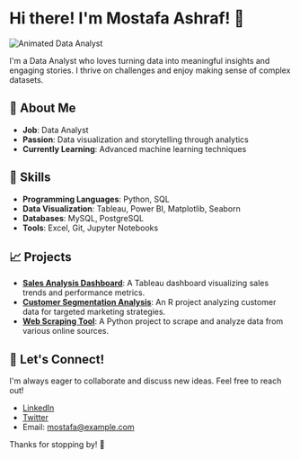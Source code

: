 # Hi there! I'm Mostafa Ashraf! 👋

![Animated Data Analyst](https://via.placeholder.com/150) <!-- Replace with a link to your animated GIF -->

I'm a Data Analyst who loves turning data into meaningful insights and engaging stories. I thrive on challenges and enjoy making sense of complex datasets.

## 🌟 About Me

- **Job**: Data Analyst
- **Passion**: Data visualization and storytelling through analytics
- **Currently Learning**: Advanced machine learning techniques

## 🔧 Skills

- **Programming Languages**: Python, SQL
- **Data Visualization**: Tableau, Power BI, Matplotlib, Seaborn
- **Databases**: MySQL, PostgreSQL
- **Tools**: Excel, Git, Jupyter Notebooks

## 📈 Projects

- **[Sales Analysis Dashboard](https://github.com/MostafaAshraf/sales-analysis-dashboard)**: A Tableau dashboard visualizing sales trends and performance metrics.
- **[Customer Segmentation Analysis](https://github.com/MostafaAshraf/customer-segmentation)**: An R project analyzing customer data for targeted marketing strategies.
- **[Web Scraping Tool](https://github.com/MostafaAshraf/web-scraping-tool)**: A Python project to scrape and analyze data from various online sources.

## 🤝 Let's Connect!

I'm always eager to collaborate and discuss new ideas. Feel free to reach out!

- [LinkedIn](https://www.linkedin.com/in/mostafaashraf) <!-- Replace with your LinkedIn URL -->
- [Twitter](https://twitter.com/mostafaashraf) <!-- Replace with your Twitter URL -->
- Email: mostafa@example.com <!-- Replace with your email -->

Thanks for stopping by! 🎉

